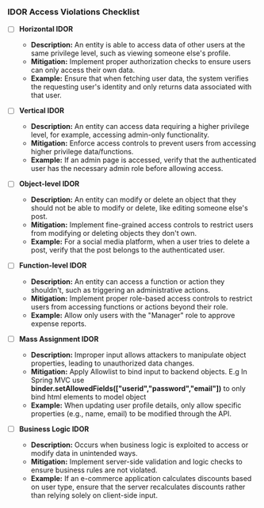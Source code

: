 ### IDOR Access Violations Checklist

- [ ] **Horizontal IDOR**
    - **Description:** An entity is able to access data of other users at the same privilege level, such as viewing someone else's profile.
    - **Mitigation:** Implement proper authorization checks to ensure users can only access their own data.
    - **Example:** Ensure that when fetching user data, the system verifies the requesting user's identity and only returns data associated with that user.

- [ ] **Vertical IDOR**
    - **Description:** An entity can access data requiring a higher privilege level, for example, accessing admin-only functionality.
    - **Mitigation:** Enforce access controls to prevent users from accessing higher privilege data/functions.
    - **Example:** If an admin page is accessed, verify that the authenticated user has the necessary admin role before allowing access.

- [ ] **Object-level IDOR**
    - **Description:** An entity can modify or delete an object that they should not be able to modify or delete, like editing someone else's post.
    - **Mitigation:** Implement fine-grained access controls to restrict users from modifying or deleting objects they don't own.
    - **Example:** For a social media platform, when a user tries to delete a post, verify that the post belongs to the authenticated user.

- [ ] **Function-level IDOR**
    - **Description:** An entity can access a function or action they shouldn't, such as triggering an administrative actions.
    - **Mitigation:** Implement proper role-based access controls to restrict users from accessing functions or actions beyond their role.
    - **Example:** Allow only users with the "Manager" role to approve expense reports.

- [ ] **Mass Assignment IDOR**
    - **Description:** Improper input allows attackers to manipulate object properties, leading to unauthorized data changes.
    - **Mitigation:** Apply Allowlist to bind input to backend objects. E.g In Spring MVC use **binder.setAllowedFields(["userid","password","email"])** to only bind html elements to model object
    - **Example:** When updating user profile details, only allow specific properties (e.g., name, email) to be modified through the API.

- [ ] **Business Logic IDOR**
    - **Description:** Occurs when business logic is exploited to access or modify data in unintended ways.
    - **Mitigation:** Implement server-side validation and logic checks to ensure business rules are not violated.
    - **Example:** If an e-commerce application calculates discounts based on user type, ensure that the server recalculates discounts rather than relying solely on client-side input.
